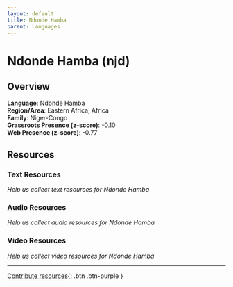 ```yaml
---
layout: default
title: Ndonde Hamba
parent: Languages
---
```


# Ndonde Hamba (njd)

## Overview

**Language**: Ndonde Hamba  
**Region/Area**: Eastern Africa, Africa  
**Family**: Niger-Congo  
**Grassroots Presence (z-score)**: -0.10  
**Web Presence (z-score)**: -0.77  

## Resources

### Text Resources
*Help us collect text resources for Ndonde Hamba*

### Audio Resources
*Help us collect audio resources for Ndonde Hamba*

### Video Resources
*Help us collect video resources for Ndonde Hamba*

---

[Contribute resources](https://forms.office.com/e/1SfLJx3u1r){: .btn .btn-purple }
